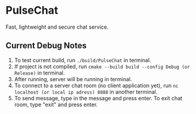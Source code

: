 # PulseChat
Fast, lightweight and secure chat service.

## Current Debug Notes

1. To test current build, run `./build/PulseChat` in terminal.
2. If project is not compiled, run `cmake --build build --config Debug (or Release)` in terminal.
3. After running, server will be running in terminal.
4. To connect to a server chat room (no client application yet), run `nc localhost (or local ip adress) 8888` in another terminal.
5. To send message, type in the message and press enter. To exit chat room, type "exit" and press enter.
